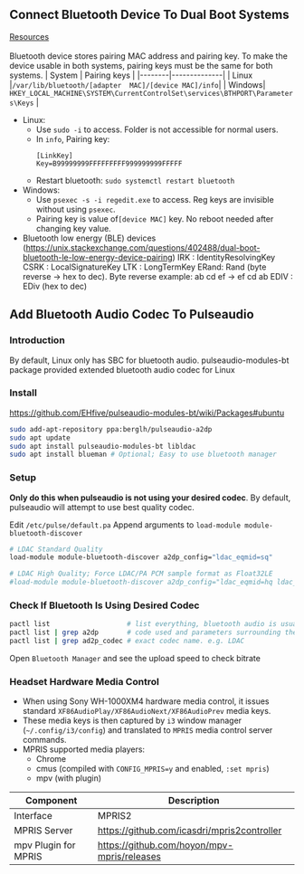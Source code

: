 ## Connect Bluetooth Device To Dual Boot Systems
[Resources](https://unix.stackexchange.com/questions/255509/bluetooth-pairing-on-dual-boot-of-windows-linux-mint-ubuntu-stop-having-to-p)
<br/>
<br/>
Bluetooth device stores pairing MAC address and pairing key. To make the device usable in both systems, pairing keys must be the same for both systems.
| System | Pairing keys |
|--------|--------------|
| Linux  |`/var/lib/bluetooth/[adapter  MAC]/[device MAC]/info`|
| Windows| `HKEY_LOCAL_MACHINE\SYSTEM\CurrentControlSet\services\BTHPORT\Parameters\Keys` |
- Linux: 
    - Use `sudo -i` to access. Folder is not accessible for normal users.
    - In `info`, Pairing key:
        ```
        [LinkKey]
       Key=B99999999FFFFFFFFF999999999FFFFF
       ```
    - Restart bluetooth: `sudo systemctl restart bluetooth`
- Windows: 
    - Use `psexec -s -i regedit.exe` to access. Reg keys are invisible without using `psexec`.
    - Pairing key is value of`[device MAC]` key. No reboot needed after changing key value.
- Bluetooth low energy (BLE) devices (https://unix.stackexchange.com/questions/402488/dual-boot-bluetooth-le-low-energy-device-pairing)
    IRK  : IdentityResolvingKey
    CSRK : LocalSignatureKey
    LTK  : LongTermKey
    ERand: Rand (byte reverse -> hex to dec). Byte reverse example: ab cd ef -> ef cd ab
    EDIV : EDiv (hex to dec)

## Add Bluetooth Audio Codec To Pulseaudio

### Introduction
By default, Linux only has SBC for bluetooth audio. pulseaudio-modules-bt package provided extended bluetooth audio codec for Linux

### Install
https://github.com/EHfive/pulseaudio-modules-bt/wiki/Packages#ubuntu
```bash
sudo add-apt-repository ppa:berglh/pulseaudio-a2dp
sudo apt update
sudo apt install pulseaudio-modules-bt libldac
sudo apt install blueman # Optional; Easy to use bluetooth manager
```

### Setup
 **Only do this when pulseaudio is not using your desired codec**. By default, pulseaudio will attempt to use best quality codec.

Edit `/etc/pulse/default.pa`
Append arguments to `load-module module-bluetooth-discover`
```bash
# LDAC Standard Quality
load-module module-bluetooth-discover a2dp_config="ldac_eqmid=sq"

# LDAC High Quality; Force LDAC/PA PCM sample format as Float32LE
#load-module module-bluetooth-discover a2dp_config="ldac_eqmid=hq ldac_fmt=f32"
```

### Check If Bluetooth Is Using Desired Codec
```bash
pactl list                   # list everything, bluetooth audio is usually listed as the last card
pactl list | grep a2dp       # code used and parameters surrounding the codec
pactl list | grep ad2p_codec # exact codec name. e.g. LDAC
```
Open `Bluetooth Manager` and see the upload speed to check bitrate

### Headset Hardware Media Control
- When using Sony WH-1000XM4 hardware media control, it issues standard `XF86AudioPlay/XF86AudioNext/XF86AudioPrev` media keys.
- These media keys is then captured by `i3` window manager (`~/.config/i3/config`) and translated to `MPRIS` media control server commands.
- MPRIS supported media players:
  - Chrome
  - cmus (compiled with `CONFIG_MPRIS=y` and enabled, `:set mpris`)
  - mpv (with plugin)


 | Component            | Description |
 |----------------------|-------------|
 | Interface            | MPRIS2      |
 | MPRIS Server         | https://github.com/icasdri/mpris2controller |
 | mpv Plugin for MPRIS | https://github.com/hoyon/mpv-mpris/releases |
